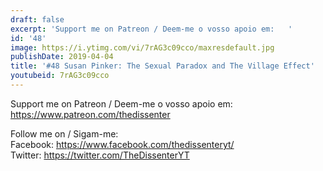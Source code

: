 ```yaml
---
draft: false
excerpt: 'Support me on Patreon / Deem-me o vosso apoio em:   '
id: '48'
image: https://i.ytimg.com/vi/7rAG3c09cco/maxresdefault.jpg
publishDate: 2019-04-04
title: '#48 Susan Pinker: The Sexual Paradox and The Village Effect'
youtubeid: 7rAG3c09cco
---
```

Support me on Patreon / Deem-me o vosso apoio em:   
https://www.patreon.com/thedissenter

Follow me on / Sigam-me:  
Facebook: https://www.facebook.com/thedissenteryt/  
Twitter: https://twitter.com/TheDissenterYT
